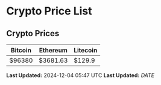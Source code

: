 # Crypto Price List

## Crypto Prices
| Bitcoin | Ethereum | Litecoin |
| ------- | -------- | -------- |
| $96380 | $3681.63 | $129.9 |
**Last Updated:** 2024-12-04 05:47 UTC
**Last Updated:** $DATE$
